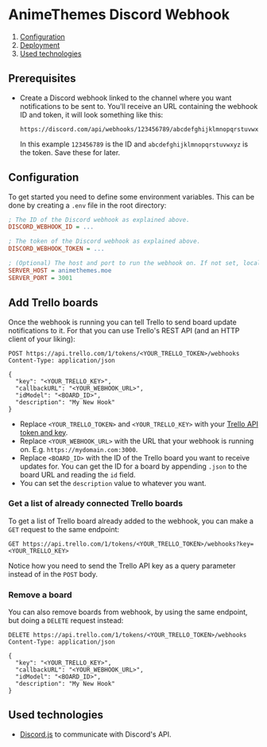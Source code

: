 # AnimeThemes Discord Webhook

1. [Configuration](#configuration)
2. [Deployment](#deployment)
3. [Used technologies](#used-technologies)

## Prerequisites

- Create a Discord webhook linked to the channel where you want notifications to be sent to. You'll receive an URL
  containing the webhook ID and token, it will look something like this:
  ```
  https://discord.com/api/webhooks/123456789/abcdefghijklmnopqrstuvwxyz
  ```
  In this example `123456789` is the ID and `abcdefghijklmnopqrstuvwxyz` is the token. Save these for later.

## Configuration

To get started you need to define some environment variables. This can be done by creating a `.env` file in the
root directory:

```ini
; The ID of the Discord webhook as explained above.
DISCORD_WEBHOOK_ID = ...

; The token of the Discord webhook as explained above.
DISCORD_WEBHOOK_TOKEN = ...

; (Optional) The host and port to run the webhook on. If not set, localhost and 3000 will be used.
SERVER_HOST = animethemes.moe
SERVER_PORT = 3001
```

## Add Trello boards

Once the webhook is running you can tell Trello to send board update notifications to it. For that you can use Trello's
REST API (and an HTTP client of your liking):

```http request
POST https://api.trello.com/1/tokens/<YOUR_TRELLO_TOKEN>/webhooks
Content-Type: application/json

{
  "key": "<YOUR_TRELLO_KEY>",
  "callbackURL": "<YOUR_WEBHOOK_URL>",
  "idModel": "<BOARD_ID>",
  "description": "My New Hook"
}
```

- Replace `<YOUR_TRELLO_TOKEN>` and `<YOUR_TRELLO_KEY>` with your [Trello API token and key](https://developer.atlassian.com/cloud/trello/guides/rest-api/api-introduction/).
- Replace `<YOUR_WEBHOOK_URL>` with the URL that your webhook is running on. E.g. `https://mydomain.com:3000`.
- Replace `<BOARD_ID>` with the ID of the Trello board you want to receive updates for. You can get the ID for a board
  by appending `.json` to the board URL and reading the `id` field.
- You can set the `description` value to whatever you want.

### Get a list of already connected Trello boards

To get a list of Trello board already added to the webhook, you can make a `GET` request to the same endpoint:

```http request
GET https://api.trello.com/1/tokens/<YOUR_TRELLO_TOKEN>/webhooks?key=<YOUR_TRELLO_KEY>
```

Notice how you need to send the Trello API key as a query parameter instead of in the `POST` body.

### Remove a board

You can also remove boards from webhook, by using the same endpoint, but doing a `DELETE` request instead:

```http request
DELETE https://api.trello.com/1/tokens/<YOUR_TRELLO_TOKEN>/webhooks
Content-Type: application/json

{
  "key": "<YOUR_TRELLO_KEY>",
  "callbackURL": "<YOUR_WEBHOOK_URL>",
  "idModel": "<BOARD_ID>",
  "description": "My New Hook"
}
```

## Used technologies

- [Discord.js](https://discord.js.org/) to communicate with Discord's API.